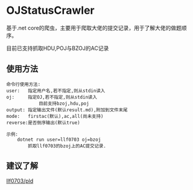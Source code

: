 # OJStatusCrawler

基于.net core的爬虫，主要用于爬取大佬的提交记录，用于了解大佬的做题顺序。

目前已支持抓取HDU,POJ与BZOJ的AC记录

## 使用方法

```
命令行使用方法:
user:   指定用户名,若不指定,则从stdin读入
oj:     指定OJ,若不指定,则从stdin读入
            目前支持bzoj,hdu,poj
output: 指定输出文件(默认result.md),附加到文件末尾
mode:   firstac(默认),ac,all(尚未支持)
reverse:是否倒序输出(默认true)

示例:
    dotnet run user=llf0703 oj=bzoj
        抓取llf0703的bzoj上的AC提交记录.
```

## 建议了解

[llf0703/pld](https://github.com/Llf0703/pld)
